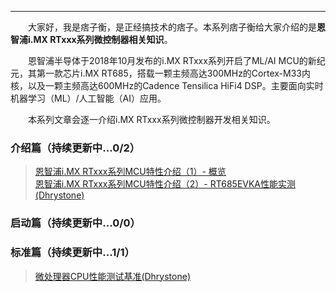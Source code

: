 ----
　　大家好，我是痞子衡，是正经搞技术的痞子。本系列痞子衡给大家介绍的是**恩智浦i.MX RTxxx系列微控制器相关知识**。  

　　恩智浦半导体于2018年10月发布的i.MX RTxxx系列开启了ML/AI MCU的新纪元，其第一款芯片i.MX RT685，搭载一颗主频高达300MHz的Cortex-M33内核，以及一颗主频高达600MHz的Cadence Tensilica HiFi4 DSP。主要面向实时机器学习（ML）/人工智能（AI）应用。  

　　本系列文章会逐一介绍i.MX RTxxx系列微控制器开发相关知识。  

### 介绍篇（持续更新中...0/2）
> [恩智浦i.MX RTxxx系列MCU特性介绍（1）- 概览]()  
> [恩智浦i.MX RTxxx系列MCU特性介绍（2）- RT685EVKA性能实测(Dhrystone)]()  

### 启动篇（持续更新中...0/0）

### 标准篇（持续更新中...1/1）
> [微处理器CPU性能测试基准(Dhrystone)](https://www.cnblogs.com/henjay724/p/10856831.html)  
